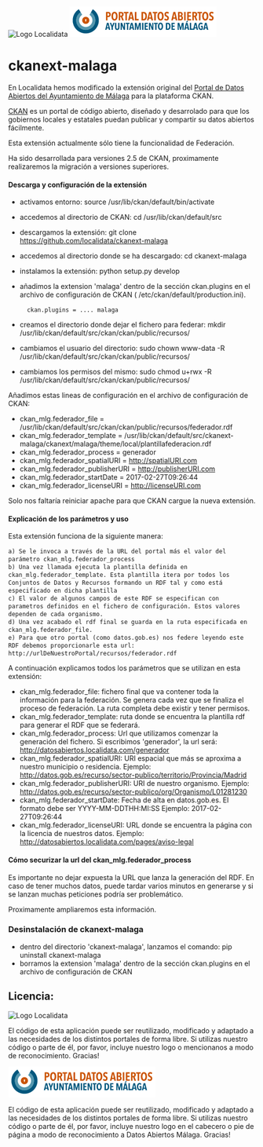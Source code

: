 ![Logo Localidata](https://github.com/localidata/ckanext-malaga/blob/master/ckanext/malaga/public/images/logoLocalidata.png)
![Logo datos abiertos Málaga](https://github.com/damalaga/ckanext-malaga/blob/master/ckanext/malaga/public/images/logoportaldatosabiertos.png)


ckanext-malaga
==============

En Localidata hemos modificado la extensión original del [Portal de Datos Abiertos del Ayuntamiento de Málaga](http://datosabiertos.malaga.eu) para la plataforma CKAN.

[CKAN](http://ckan.org) es un portal de código abierto, diseñado y desarrolado para que los gobiernos locales y estatales puedan publicar y compartir su datos abiertos fácilmente. 

Esta extensión actualmente sólo tiene la funcionalidad de Federación. 

Ha sido desarrollada para versiones 2.5 de CKAN, proximamente realizaremos la migración a versiones superiores.

#### Descarga y configuración de la extensión

- activamos entorno: source /usr/lib/ckan/default/bin/activate
- accedemos al directorio de CKAN: cd /usr/lib/ckan/default/src
- descargamos la extensión: git clone https://github.com/localidata/ckanext-malaga
- accedemos al directorio donde se ha descargado: cd ckanext-malaga
- instalamos la extensión: python setup.py develop
- añadimos la extension 'malaga' dentro de la sección ckan.plugins en el archivo de configuración de CKAN ( /etc/ckan/default/production.ini). 
        
        ckan.plugins = .... malaga
- creamos el directorio donde dejar el fichero para federar: mkdir /usr/lib/ckan/default/src/ckan/ckan/public/recursos/
- cambiamos el usuario del directorio: sudo chown www-data -R /usr/lib/ckan/default/src/ckan/ckan/public/recursos/
- cambiamos los permisos del mismo: sudo chmod u+rwx -R /usr/lib/ckan/default/src/ckan/ckan/public/recursos/

Añadimos estas lineas de configuración en el archivo de configuración de CKAN:

- ckan_mlg.federador_file = /usr/lib/ckan/default/src/ckan/ckan/public/recursos/federador.rdf
- ckan_mlg.federador_template = /usr/lib/ckan/default/src/ckanext-malaga/ckanext/malaga/theme/local/plantillafederacion.rdf
- ckan_mlg.federador_process = generador
- ckan_mlg.federador_spatialURI = http://spatialURI.com
- ckan_mlg.federador_publisherURI = http://publisherURI.com
- ckan_mlg.federador_startDate = 2017-02-27T09:26:44
- ckan_mlg.federador_licenseURI = http://licenseURI.com

Solo nos faltaría reiniciar apache para que CKAN cargue la nueva extensión.

#### Explicación de los parámetros y uso

Esta extensión funciona de la siguiente manera:
	
	a) Se le invoca a través de la URL del portal más el valor del parámetro ckan_mlg.federador_process
	b) Una vez llamada ejecuta la plantilla definida en ckan_mlg.federador_template. Esta plantilla itera por todos los Conjuntos de Datos y Recursos formando un RDF tal y como está especificado en dicha plantilla
	c) El valor de algunos campos de este RDF se especifican con parametros definidos en el fichero de configuración. Estos valores dependen de cada organismo. 
	d) Una vez acabado el rdf final se guarda en la ruta especificada en ckan_mlg.federador_file.
	e) Para que otro portal (como datos.gob.es) nos federe leyendo este RDF debemos proporcionarle esta url: http://urlDeNuestroPortal/recursos/federador.rdf

A continuación explicamos todos los parámetros que se utilizan en esta extensión:

- ckan_mlg.federador_file: fichero final que va contener toda la información para la federación. Se genera cada vez que se finaliza el proceso de federación. La ruta completa debe existir y tener permisos.
- ckan_mlg.federador_template: ruta donde se encuentra la plantilla rdf para generar el RDF que se federará.
- ckan_mlg.federador_process: Url que utilizamos comenzar la generación del fichero. Si escribimos 'generador', la url será: http://datosabiertos.localidata.com/generador
- ckan_mlg.federador_spatialURI: URI espacial que más se aproxima a nuestro municipio o residencia. Ejemplo: http://datos.gob.es/recurso/sector-publico/territorio/Provincia/Madrid
- ckan_mlg.federador_publisherURI: URI de nuestro organismo. Ejemplo: http://datos.gob.es/recurso/sector-publico/org/Organismo/L01281230
- ckan_mlg.federador_startDate: Fecha de alta en datos.gob.es. El formato debe ser YYYY-MM-DDTHH:MI:SS Ejemplo: 2017-02-27T09:26:44
- ckan_mlg.federador_licenseURI: URL donde se encuentra la página con la licencia de nuestros datos. Ejemplo: http://datosabiertos.localidata.com/pages/aviso-legal

#### Cómo securizar la url del ckan_mlg.federador_process

Es importante no dejar expuesta la URL que lanza la generación del RDF. En caso de tener muchos datos, puede tardar varios minutos en generarse y si se lanzan muchas peticiones podría ser problemático.

Proximamente ampliaremos esta información.

### Desinstalación de ckanext-malaga

* dentro del directorio 'ckanext-malaga', lanzamos el comando: pip uninstall ckanext-malaga
* borramos la extension 'malaga' dentro de la sección ckan.plugins en el archivo de configuración de CKAN


## Licencia:

![Logo Localidata](https://github.com/localidata/ckanext-malaga/blob/master/ckanext/malaga/public/images/logoLocalidata.png)

El código de esta aplicación puede ser reutilizado, modificado y adaptado a las necesidades de los distintos portales de forma libre. Si utilizas nuestro código o parte de él, por favor, incluye nuestro logo o mencionanos a modo de reconocimiento. Gracias! 

![Logo datos abiertos Málaga](https://github.com/damalaga/ckanext-malaga/blob/master/ckanext/malaga/public/images/logoportaldatosabiertos.png)

El código de esta aplicación puede ser reutilizado, modificado y adaptado a las necesidades de los distintos portales de forma libre. Si utilizas nuestro código o parte de él, por favor, incluye nuestro logo en el cabecero o pie de página a modo de reconocimiento a Datos Abiertos Málaga. Gracias! 



